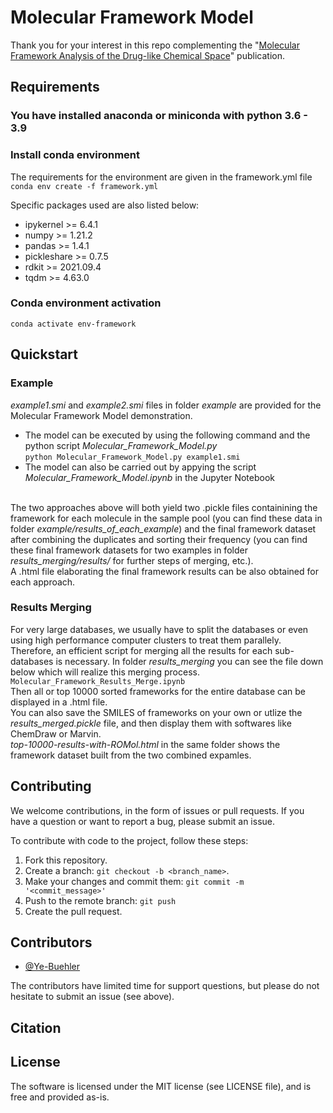 # Molecular Framework Model

Thank you for your interest in this repo complementing the "[Molecular Framework Analysis of the Drug-like Chemical Space](https:)" publication.

## Requirements
### You have installed anaconda or miniconda with python 3.6 - 3.9
### Install conda environment

The requirements for the environment are given in the framework.yml file
<Br/>`conda env create -f framework.yml`

Specific packages used are also listed below:
  - ipykernel >= 6.4.1
  - numpy >= 1.21.2
  - pandas >= 1.4.1
  - pickleshare >= 0.7.5
  - rdkit >= 2021.09.4
  - tqdm >= 4.63.0
  
### Conda environment activation
 `conda activate env-framework`
 
## Quickstart

### Example

*example1.smi* and *example2.smi* files in folder *example* are provided for the Molecular Framework Model demonstration.

  - The model can be executed by using the following command and the python script *Molecular_Framework_Model.py*
<Br/>`python Molecular_Framework_Model.py example1.smi`
  - The model can also be carried out by appying the script *Molecular_Framework_Model.ipynb* in the Jupyter Notebook
 
<Br/>The two approaches above will both yield two .pickle files containining the framework for each molecule in the sample pool (you can find these data in folder *example/results_of_each_example*) and the final framework dataset after combining the duplicates and sorting their frequency (you can find these final framework datasets for two examples in folder *results_merging/results/* for further steps of merging, etc.). 
<Br/>A .html file elaborating the final framework results can be also obtained for each approach.

### Results Merging

For very large databases, we usually have to split the databases or even using high performance computer clusters to treat them parallely. Therefore, an efficient script for merging all the results for each sub-databases is necessary. In folder *results_merging* you can see the file down below which will realize this merging process.
<Br/>`Molecular_Framework_Results_Merge.ipynb`
<Br/>Then all or top 10000 sorted frameworks for the entire database can be displayed in a .html file. 
<Br/>You can also save the SMILES of frameworks on your own or utlize the *results_merged.pickle* file, and then display them with softwares like ChemDraw or Marvin.
<Br/>*top-10000-results-with-ROMol.html* in the same folder shows the framework dataset built from the two combined expamles.

## Contributing

We welcome contributions, in the form of issues or pull requests.
If you have a question or want to report a bug, please submit an issue.

To contribute with code to the project, follow these steps:
1. Fork this repository.
2. Create a branch: `git checkout -b <branch_name>`.
3. Make your changes and commit them: `git commit -m '<commit_message>'`
4. Push to the remote branch: `git push`
5. Create the pull request.

## Contributors

* [@Ye-Buehler](https://github.com/Ye-Buehler)

The contributors have limited time for support questions, but please do not hesitate to submit an issue (see above).
 
## Citation 
## License

The software is licensed under the MIT license (see LICENSE file), and is free and provided as-is.

